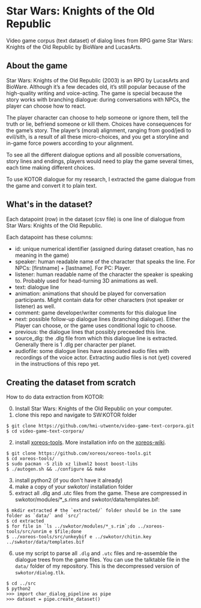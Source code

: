 # Star Wars: Knights of the Old Republic 
Video game corpus (text dataset) of dialog lines from RPG game Star Wars: Knights of the Old Republic by BioWare and LucasArts.

## About the game
Star Wars: Knights of the Old Republic (2003) is an RPG by LucasArts and BioWare. 
Although it’s a few decades old, it’s still popular because of the high-quality writing and voice-acting. 
The game is special because the story works with branching dialogue: during conversations with NPCs, the player can choose how to react.

The player character can choose to help someone or ignore them, tell the truth or lie, befriend someone or kill them. 
Choices have consequences for the game’s story. The player’s (moral) alignment, ranging from good/jedi to evil/sith, is a result of all these micro-choices, and you get a storyline and in-game force powers according to your alignment.

To see all the different dialogue options and all possible conversations, story lines and endings, players would need to play the game several times, each time making different choices.

To use KOTOR dialogue for my research, I extracted the game dialogue from the game and convert it to plain text.

## What's in the dataset?
Each datapoint (row) in the dataset (csv file) is one line of dialogue from Star Wars: Knights of the Old Republic.

Each datapoint has these columns:
- id: unique numerical identifier (assigned during dataset creation, has no meaning in the game)
- speaker: human readable name of the character that speaks the line. For NPCs: [firstname] + [lastname]. For PC: Player. 
- listener: human readable name of the character the speaker is speaking to. Probably used for head-turning 3D animations as well.
- text: dialogue line
- animation: animations that should be played for conversation participants. Might contain data for other characters (not speaker or listener) as well.
- comment: game developer/writer comments for this dialogue line
- next: possible follow-up dialogue lines (branching dialogue). Either the Player can choose, or the game uses conditional logic to choose.
- previous: the dialogue lines that possibly preceeded this line.
- source_dlg: the .dlg file from which this dialogue line is extracted. Generally there is 1 .dlg per character per planet. 
- audiofile: some dialogue lines have associated audio files with recordings of the voice actor. Extracting audio files is not (yet) covered in the instructions of this repo yet. 


## Creating the dataset from scratch
How to do data extraction from KOTOR:

0. Install Star Wars: Knights of the Old Republic on your computer. 
1. clone this repo and navigate to SW:KOTOR folder
```
$ git clone https://github.com/hmi-utwente/video-game-text-corpora.git
$ cd video-game-text-corpora/
```
2. install [xoreos-tools](https://github.com/xoreos/xoreos-tools). More installation info on the [xoreos-wiki](https://wiki.xoreos.org/).
```
$ git clone https://github.com/xoreos/xoreos-tools.git
$ cd xoreos-tools/
$ sudo pacman -S zlib xz libxml2 boost boost-libs
$ ./autogen.sh && ./configure && make
```
3. install python2 (if you don't have it already)
4. make a copy of your swkotor/ installation folder
5. extract all .dlg and .utc files from the game. These are compressed in swkotor/modules/*_s.rims and swkotor/data/templates.bif:
```
$ mkdir extracted # the `extracted/` folder should be in the same folder as `data/` and `src/`
$ cd extracted
$ for file in `ls ../swkotor/modules/*_s.rim`;do ../xoreos-tools/src/unrim e $file;done
$ ../xoreos-tools/src/unkeybif e ../swkotor/chitin.key ../swkotor/data/templates.bif
```
6. use my script to parse all `.dlg` and `.utc` files and re-assemble the dialogue trees from the game files. 
You can use the talktable file in the `data/` folder of my repository. This is the decompressed version of `swkotor/dialog.tlk`.
```
$ cd ../src
$ python2
>>> import char_dialog_pipeline as pipe
>>> dataset = pipe.create_dataset()
```
